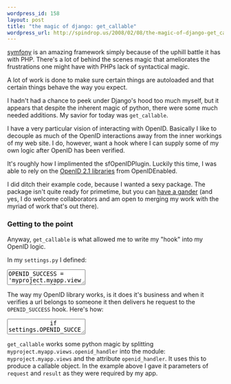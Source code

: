 ```yaml
--- 
wordpress_id: 158
layout: post
title: "the magic of django: get_callable"
wordpress_url: http://spindrop.us/2008/02/08/the-magic-of-django-get_callable/
---
```

[django]: http://djangoproject.com/
[rbu]: http://reviewsby.us/
[symfony]: http://symfony-project.com/


[symfony][] is an amazing framework simply because of the uphill battle it has with PHP.  There's a lot of behind the scenes magic that ameliorates the frustrations one might have with PHPs lack of syntactical magic.

A lot of work is done to make sure certain things are autoloaded and that certain things behave the way you expect.

I hadn't had a chance to peek under Django's hood too much myself, but it appears that despite the inherent magic of python, there were some much needed additions.  My savior for today was `get_callable`.
<!--more-->
I have a very particular vision of interacting with OpenID.  Basically I like to decouple as much of the OpenID interactions away from the inner workings of my web site.  I do, however, want a hook where I can supply some of my own logic after OpenID has been verified.

It's roughly how I implimented the sfOpenIDPlugin.   Luckily this time, I was able to rely on the [OpenID 2.1 libraries](http://www.openidenabled.com/openid/libraries/python/) from OpenIDEnabled.

I did ditch their example code, because I wanted a sexy package.  The package isn't quite ready for primetime, but you can [have a gander](http://svn.spindrop.us/django/trunk/) (and yes, I do welcome collaborators and am open to merging my work with the myriad of work that's out there).

### Getting to the point

Anyway, `get_callable` is what allowed me to write my "hook" into my OpenID logic.

In my `settings.py` I defined:

<div><textarea name="code" class="python">
OPENID_SUCCESS = 'myproject.myapp.views.openid_handler'
</textarea></div>

The way my OpenID library works, is it does it's business and when it verifies a url belongs to someone it then delivers he request to the `OPENID_SUCCESS` hook.  Here's how:

<div><textarea name="code" class="python">
            if settings.OPENID_SUCCESS:
                view = get_callable(settings.OPENID_SUCCESS)
                return view(request, result)
</textarea></div>

`get_callable` works some python magic by splitting `myproject.myapp.views.openid_handler` into the module: `myproject.myapp.views` and the attribute `openid_handler`.  It uses this to produce a callable object.  In the example above I gave it parameters of `request` and `result` as they were required by my app.
